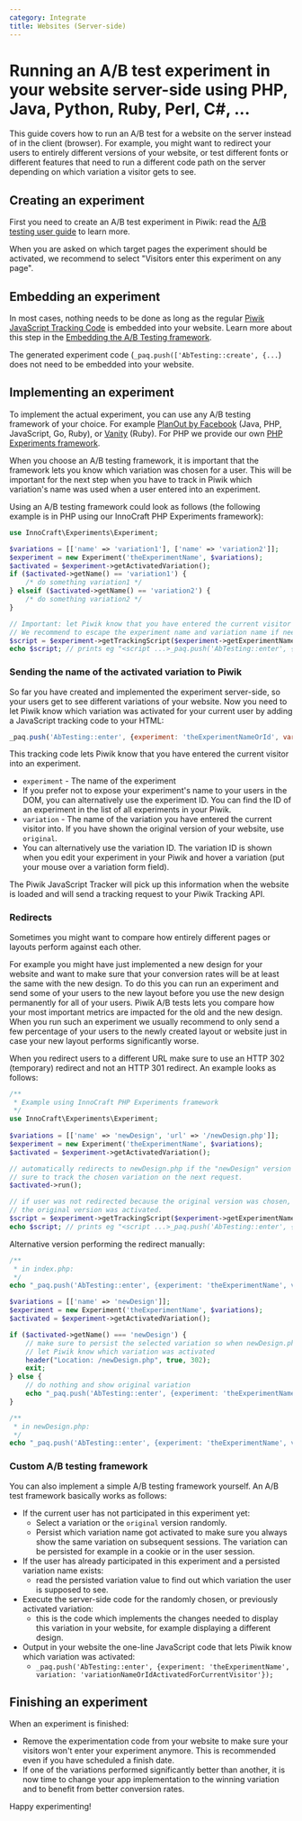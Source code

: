 ```yaml
---
category: Integrate
title: Websites (Server-side)
---
```

# Running an A/B test experiment in your website server-side using PHP, Java, Python, Ruby, Perl, C#, ...

This guide covers how to run an A/B test for a website on the server instead of in the client (browser). For example, 
you might want to redirect your users to entirely different versions of your website, 
or test different fonts or different features that need to run a different code path on the server depending on which variation a visitor gets to see.

## Creating an experiment

First you need to create an A/B test experiment in Piwik: read the [A/B testing user guide](http://piwik.org/docs/ab-testing/) to learn more.

When you are asked on which target pages the experiment should be activated, we recommend to select "Visitors enter this experiment on any page".

## Embedding an experiment

In most cases, nothing needs to be done as long as the regular [Piwik JavaScript Tracking Code](/guides/tracking-javascript-guide) 
is embedded into your website. Learn more about this step in the [Embedding the A/B Testing framework](/guides/ab-tests/browser#embedding-the-ab-testing-javascript-framework).
 
The generated experiment code (`_paq.push(['AbTesting::create', {...`) does not need to be embedded into your website.

## Implementing an experiment

To implement the actual experiment, you can use any A/B testing framework of your choice.
 For example [PlanOut by Facebook](https://facebook.github.io/planout/) (Java, PHP, JavaScript, Go, Ruby),
or [Vanity](https://github.com/assaf/vanity) (Ruby). For PHP we provide our own [PHP Experiments framework](https://github.com/innocraft/php-experiments).

When you choose an A/B testing framework, it is important that the framework lets you know which variation was chosen for a user. 
This will be important for the next step when you have to track in Piwik which variation's name was used when a user entered
into an experiment. 

Using an A/B testing framework could look as follows (the following example is in PHP using our InnoCraft PHP Experiments framework):

```php
use InnoCraft\Experiments\Experiment;

$variations = [['name' => 'variation1'], ['name' => 'variation2']];
$experiment = new Experiment('theExperimentName', $variations);
$activated = $experiment->getActivatedVariation();
if ($activated->getName() == 'variation1') {
    /* do something variation1 */
} elseif ($activated->getName() == 'variation2') {
    /* do something variation2 */
}

// Important: let Piwik know that you have entered the current visitor into an experiment. 
// We recommend to escape the experiment name and variation name if needed to prevent possible XSS.
$script = $experiment->getTrackingScript($experiment->getExperimentName(), $activated->getName());
echo $script; // prints eg "<script ...>_paq.push('AbTesting::enter', {experiment: 'theExperimentName', variation: 'variation1'});"
```

### Sending the name of the activated variation to Piwik

So far you have created and implemented the experiment server-side, so your users get to see different variations of your website. 
Now you need to let Piwik know which variation was activated for your current user by adding a JavaScript tracking code to your
HTML:

```js
_paq.push('AbTesting::enter', {experiment: 'theExperimentNameOrId', variation: 'myVariation'});
```

This tracking code lets Piwik know that you have entered the current visitor into an experiment. 

* `experiment` - The name of the experiment
 * If you prefer not to expose your experiment's name to your users in the DOM, you can alternatively use the experiment ID. You can find the ID of an experiment in the list of all experiments in your Piwik.
* `variation` - The name of the variation you have entered the current visitor into. If you have shown the
  original version of your website, use `original`. 
 * You can alternatively use the variation ID. 
 The variation ID is shown when you edit your experiment in your Piwik and hover a variation (put your mouse over a variation form field). 
  
The Piwik JavaScript Tracker will pick up this information when the website is loaded and will send a tracking request to your Piwik Tracking API.

### Redirects

Sometimes you might want to compare how entirely different pages or layouts perform against each other. 

For example you might have just implemented a new design for your website and want to make sure that your conversion rates 
will be at least the same with the new design. To do this you can run an experiment and send some of your users 
to the new layout before you use the new design permanently for all of your users. Piwik A/B tests lets you compare how your most 
important metrics are impacted for the old and the new design. When you run such an experiment we usually 
recommend to only send a few percentage of your users to the newly created layout or website just in case your new 
layout performs significantly worse.

When you redirect users to a different URL make sure to use an HTTP 302 (temporary) redirect and not an HTTP 301 redirect. 
An example looks as follows:

```php
/**
 * Example using InnoCraft PHP Experiments framework
 */
use InnoCraft\Experiments\Experiment;
 
$variations = [['name' => 'newDesign', 'url' => '/newDesign.php']];
$experiment = new Experiment('theExperimentName', $variations);
$activated = $experiment->getActivatedVariation();

// automatically redirects to newDesign.php if the "newDesign" version gets chosen for a user and makes
// sure to track the chosen variation on the next request.
$activated->run();

// if user was not redirected because the original version was chosen, we need to let Piwik know that 
// the original version was activated.
$script = $experiment->getTrackingScript($experiment->getExperimentName(), $activated->getName());
echo $script; // prints eg "<script ...>_paq.push('AbTesting::enter', {experiment: 'theExperimentName', variation: 'original'});"
```

Alternative version performing the redirect manually:

```php
/**
 * in index.php:
 */
echo "_paq.push('AbTesting::enter', {experiment: 'theExperimentName', variation: 'original'});"

$variations = [['name' => 'newDesign']];
$experiment = new Experiment('theExperimentName', $variations);
$activated = $experiment->getActivatedVariation();

if ($activated->getName() === 'newDesign') {
    // make sure to persist the selected variation so when newDesign.php is loaded you can
    // let Piwik know which variation was activated
    header("Location: /newDesign.php", true, 302);
    exit;
} else {
    // do nothing and show original variation
    echo "_paq.push('AbTesting::enter', {experiment: 'theExperimentName', variation: 'original'});"
}

/**
 * in newDesign.php:
 */
echo "_paq.push('AbTesting::enter', {experiment: 'theExperimentName', variation: 'newDesign'});"
```

### Custom A/B testing framework

You can also implement a simple A/B testing framework yourself. An A/B test framework basically works as follows:

* If the current user has not participated in this experiment yet:
  * Select a variation or the `original` version randomly.
  * Persist which variation name got activated to make sure you always 
     show the same variation on subsequent sessions. The variation can be persisted for example in a cookie or in the user session. 
* If the user has already participated in this experiment and a persisted variation name exists:
  * read the persisted variation value to find out which variation the user is supposed to see.
* Execute the server-side code for the randomly chosen, or previously activated variation: 
  * this is the code which implements the changes needed to display this variation in your website, for example displaying a different design.  
* Output in your website the one-line JavaScript code that lets Piwik know which variation was activated:
  * `_paq.push('AbTesting::enter', {experiment: 'theExperimentName', variation: 'variationNameOrIdActivatedForCurrentVisitor'});`

## Finishing an experiment

When an experiment is finished:

 * Remove the experimentation code from your website to make sure your visitors won't enter your experiment anymore. This is recommended even if you have scheduled a finish date. 
 * If one of the variations performed significantly better than another, it is now time to change your app implementation to the winning variation and to benefit from better conversion rates. 

Happy experimenting!

